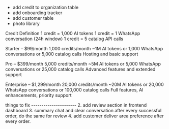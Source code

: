 - add credit to organization table
- add onboarding tracker
- add customer table
- photo library

Credit Definition
1 credit = 1,000 AI tokens
1 credit = 1 WhatsApp conversation (24h window)
1 credit = 5 catalog API calls

Starter – $99/month
1,000 credits/month
~1M AI tokens or 1,000 WhatsApp conversations or 5,000 catalog calls
Hosting and basic support

Pro – $399/month
5,000 credits/month
~5M AI tokens or 5,000 WhatsApp conversations or 25,000 catalog calls
Advanced features and extended support

Enterprise – $1,299/month
20,000 credits/month
~20M AI tokens or 20,000 WhatsApp conversations or 100,000 catalog calls
Full features, AI enhancements, priority support

things to fix ----------------------
2. add review section in frontend dashboard
3. summary chat and clear conversation after every successful order, do the same for review
4. add customer deliver area preference after every order.
